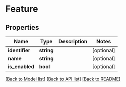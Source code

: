 # Feature

## Properties

 Name           | Type       | Description | Notes      
----------------|------------|-------------|------------
 **identifier** | **string** |             | [optional] 
 **name**       | **string** |             | [optional] 
 **is_enabled** | **bool**   |             | [optional] 

[[Back to Model list]](../README.md#documentation-for-models) [[Back to API list]](../README.md#documentation-for-api-endpoints) [[Back to README]](../README.md)


